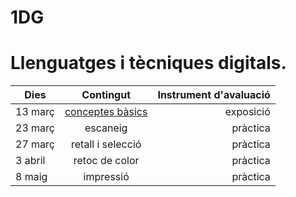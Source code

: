 # 1DG
# Llenguatges i tècniques digitals.

| Dies        | Contingut          | Instrument d'avaluació |
| ----------- |:------------------:| ----------------------:|
| 13 març     | [conceptes bàsics](conceptesbasics.md)   | exposició              |
| 23 març     | escaneig           | pràctica               |
| 27 març     | retall i selecció  | pràctica               |
| 3 abril     | retoc de color     | pràctica               |
| 8 maig      | impressió          | pràctica               |


